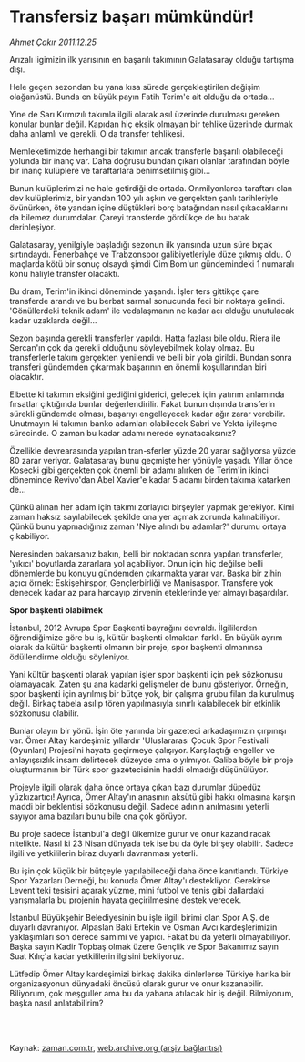 # Transfersiz başarı mümkündür!

*Ahmet Çakır 2011.12.25*

<td class="columnist-detail">
<p>Arızalı ligimizin ilk yarısının en başarılı takımının Galatasaray olduğu tartışma dışı.</p>
<p>
<div id="haberMetinDiv">
<p>Hele geçen sezondan bu yana kısa sürede gerçekleştirilen değişim olağanüstü. Bunda en büyük payın Fatih Terim'e ait olduğu da ortada...
<p>Yine de Sarı Kırmızılı takımla ilgili olarak asıl üzerinde durulması gereken konular bunlar değil. Kapıdan hiç eksik olmayan bir tehlike üzerinde durmak daha anlamlı ve gerekli. O da transfer tehlikesi.
<p>Memleketimizde herhangi bir takımın ancak transferle başarılı olabileceği yolunda bir inanç var. Daha doğrusu bundan çıkarı olanlar tarafından böyle bir inanç kulüplere ve taraftarlara benimsetilmiş gibi...
<p>Bunun kulüplerimizi ne hale getirdiği de ortada. Onmilyonlarca taraftarı olan dev kulüplerimiz, bir yandan 100 yılı aşkın ve gerçekten şanlı tarihleriyle övünürken, öte yandan içine düştükleri borç batağından nasıl çıkacaklarını da bilemez durumdalar. Çareyi transferde gördükçe de bu batak derinleşiyor.
<p>Galatasaray, yenilgiyle başladığı sezonun ilk yarısında uzun süre bıçak sırtındaydı. Fenerbahçe ve Trabzonspor galibiyetleriyle düze çıkmış oldu. O maçlarda kötü bir sonuç olsaydı şimdi Cim Bom'un gündemindeki 1 numaralı konu haliyle transfer olacaktı.
<p>Bu dram, Terim'in ikinci döneminde yaşandı. İşler ters gittikçe çare transferde arandı ve bu berbat sarmal sonucunda feci bir noktaya gelindi. 'Gönüllerdeki teknik adam' ile vedalaşmanın ne kadar acı olduğu unutulacak kadar uzaklarda değil...
<p>Sezon başında gerekli transferler yapıldı. Hatta fazlası bile oldu. Riera ile Sercan'ın çok da gerekli olduğunu söyleyebilmek kolay olmaz. Bu transferlerle takım gerçekten yenilendi ve belli bir yola girildi. Bundan sonra transferi gündemden çıkarmak başarının en önemli koşullarından biri olacaktır.
<p>Elbette ki takımın eksiğini gediğini giderici, gelecek için yatırım anlamında fırsatlar çıktığında bunlar değerlendirilir. Fakat bunun dışında transferin sürekli gündemde olması, başarıyı engelleyecek kadar ağır zarar verebilir. Unutmayın ki takımın banko adamları olabilecek Sabri ve Yekta iyileşme sürecinde. O zaman bu kadar adamı nerede oynatacaksınız?
<p>Özellikle devrearasında yapılan tran-sferler yüzde 20 yarar sağlıyorsa yüzde 80 zarar veriyor. Galatasaray bunu geçmişte her yönüyle yaşadı. Yıllar önce Kosecki gibi gerçekten çok önemli bir adamı alırken de Terim'in ikinci döneminde Revivo'dan Abel Xavier'e kadar 5 adamı birden takıma katarken de...
<p>Çünkü alınan her adam için takımı zorlayıcı birşeyler yapmak gerekiyor. Kimi zaman haksız sayılabilecek şekilde ona yer açmak zorunda kalınabiliyor. Çünkü bunu yapmadığınız zaman 'Niye alındı bu adamlar?' durumu ortaya çıkabiliyor.
<p>Neresinden bakarsanız bakın, belli bir noktadan sonra yapılan transferler, 'yıkıcı' boyutlarda zararlara yol açabiliyor. Onun için hiç değilse belli dönemlerde bu konuyu gündemden çıkarmakta yarar var. Başka bir zihin açıcı örnek: Eskişehirspor, Gençlerbirliği ve Manisaspor. Transfere yok denecek kadar az para harcayıp zirvenin eteklerinde yer almayı başardılar. 
<p><b>Spor başkenti olabilmek </b>
<p>İstanbul, 2012 Avrupa Spor Başkenti bayrağını devraldı. İlgililerden öğrendiğimize göre bu iş, kültür başkenti olmaktan farklı. En büyük ayrım olarak da kültür başkenti olmanın bir proje, spor başkenti olmanınsa ödüllendirme olduğu söyleniyor.
<p>Yani kültür başkenti olarak yapılan işler spor başkenti için pek sözkonusu olamayacak. Zaten şu ana kadarki gelişmeler de bunu gösteriyor. Örneğin, spor başkenti için ayrılmış bir bütçe yok, bir çalışma grubu filan da kurulmuş değil. Birkaç tabela asılıp tören yapılmasıyla sınırlı kalabilecek bir etkinlik sözkonusu olabilir.
<p>Bunlar olayın bir yönü. İşin öte yanında bir gazeteci arkadaşımızın çırpınışı var. Ömer Altay kardeşimiz yıllardır 'Uluslararası Çocuk Spor Festivali (Oyunları) Projesi'ni hayata geçirmeye çalışıyor. Karşılaştığı engeller ve anlayışsızlık insanı delirtecek düzeyde ama o yılmıyor. Galiba böyle bir proje oluşturmanın bir Türk spor gazetecisinin haddi olmadığı düşünülüyor.
<p>Projeyle ilgili olarak daha önce ortaya çıkan bazı durumlar düpedüz yüzkızartıcı! Ayrıca, Ömer Altay'ın anasının aksütü gibi hakkı olmasına karşın maddi bir beklentisi sözkonusu değil. Sadece adının anılmasını yeterli sayıyor ama bazıları bunu bile ona çok görüyor.
<p>Bu proje sadece İstanbul'a değil ülkemize gurur ve onur kazandıracak nitelikte. Nasıl ki 23 Nisan dünyada tek ise bu da öyle birşey olabilir. Sadece ilgili ve yetkililerin biraz duyarlı davranması yeterli.
<p>Bu işin çok küçük bir bütçeyle yapılabileceği daha önce kanıtlandı. Türkiye Spor Yazarları Derneği, bu konuda Ömer Altay'ı destekliyor. Gerekirse Levent'teki tesisini açarak yüzme, mini futbol ve tenis gibi dallardaki yarışmalarla bu projenin hayata geçirilmesine destek verecek.
<p>İstanbul Büyükşehir Belediyesinin bu işle ilgili birimi olan Spor A.Ş. de duyarlı davranıyor. Alpaslan Baki Ertekin ve Osman Avcı kardeşlerimizin yaklaşımları son derece samimi ve yapıcı. Fakat bu da yeterli olmayabiliyor. Başka sayın Kadir Topbaş olmak üzere Gençlik ve Spor Bakanımız sayın Suat Kılıç'a kadar yetkililerin ilgisini bekliyoruz.
<p>Lütfedip Ömer Altay kardeşimizi birkaç dakika dinlerlerse Türkiye harika bir organizasyonun dünyadaki öncüsü olarak gurur ve onur kazanabilir. Biliyorum, çok meşguller ama bu da yabana atılacak bir iş değil. Bilmiyorum, başka nasıl anlatabilirim? </p></p></p></p></p></p></p></p></p></p></p></p></p></p></p></p></p></p></p></p></div>
</p>


<p><br>
		 </br></p></td>

Kaynak: [zaman.com.tr](http://zaman.com.tr/yazar.do?yazino=1219496), [web.archive.org (arşiv bağlantısı)](http://web.archive.org/web/20120129162930/http://zaman.com.tr/yazar.do?yazino=1219496)
